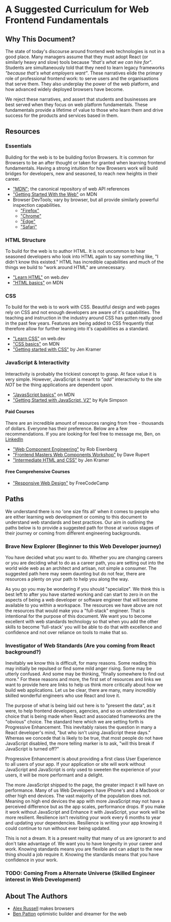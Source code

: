 # A Suggested Curriculum for Web Frontend Fundamentals

## Why This Document?

The state of today's discourse around frontend web technologies is not in a good place. Many managers assume that they must adopt React (or similarly heavy and slow) tools because _"that's what we can hire for"_. Students are simultaneously told that they need to learn legacy frameworks _"because that's what employers want"_. These narratives elide the primary role of professional frontend work: to serve users and the organisastions that serve them. They also underplay the power of the web platform, and how advanced widely deployed browsers have become.

We reject these narratives, and assert that students and businesses are best served when they focus on web platform fundamentals. These fundamentals provide a lifetime of value to those who learn them and drive success for the products and services based in them.

## Resources 

### Essentials

Building for the web is to be building for/on Browsers. It is common for Browsers to be an after thought or taken for granted when learning frontend fundamentals. Having a strong intuition for how Browsers work will build bridges for developers, new and seasoned, to reach new heights in their career. 

 - ["MDN"](https://developer.mozilla.org/en-US/docs/Web); the canonical repository of web API references
 - ["Getting Started With the Web"](https://developer.mozilla.org/en-US/docs/Learn/Getting_started_with_the_web) on MDN
 - Browser DevTools; vary by browser, but all provide similarly powerful inspection capabilities.
   - ["Firefox"](https://developer.mozilla.org/en-US/docs/Learn/Common_questions/Tools_and_setup/What_are_browser_developer_tools)
   - ["Chrome"](https://developer.chrome.com/docs/devtools/overview/)
   - ["Edge"](https://learn.microsoft.com/en-us/microsoft-edge/visual-studio-code/microsoft-edge-devtools-extension/open-devtools-and-embedded-browser)
   - ["Safari"](https://developer.apple.com/documentation/safari-developer-tools/web-inspector)

### HTML Structure

To build for the web is to author HTML. It is not uncommon to hear seasoned developers who look into HTML again to say something like, "I didn't know this existed." HTML has incredible capabilities and much of the things we build to "work around HTML" are unnecessary. 

 - ["Learn HTML"](https://web.dev/learn/html/) on web.dev
 - ["HTML basics"](https://developer.mozilla.org/en-US/docs/Learn/Getting_started_with_the_web/HTML_basics) on MDN

### CSS

To build for the web is to work with CSS. Beautiful design and web pages rely on CSS and not enough developers are aware of it's capabilities. The teaching and instruction in the industry around CSS has gotten really good in the past few years. Features are being added to CSS frequently that therefore allow for further leaning into it's capabilities as a standard. 

 - ["Learn CSS"](https://web.dev/learn/css/) on web.dev
 - ["CSS basics"](https://developer.mozilla.org/en-US/docs/Learn/Getting_started_with_the_web/CSS_basics) on MDN
 - ["Getting started with CSS"](https://frontendmasters.com/courses/getting-started-css/) by Jen Kramer

### JavaScript & Interactivity

Interactivity is probably the trickiest concept to grasp. At face value it is very simple. However, JavaScript is meant to _"add"_ interactivity to the site _NOT_ be the thing applications are dependent upon. 

 - ["JavasScript basics"](https://developer.mozilla.org/en-US/docs/Learn/Getting_started_with_the_web/JavaScript_basics) on MDN
 - ["Getting Started with JavaScript, V2"](https://frontendmasters.com/courses/getting-started-javascript-v2/) by Kyle Simpson

#### Paid Courses

There are an incredible amount of resources ranging from free - thousands of dollars. Everyone has their preference. Below are a few recommendations. If you are looking for feel free to message me, Ben, on [LinkedIn](https://www.linkedin.com/in/benjaminapatton/)

 - ["Web Component Engineering"](https://www.bluespire.com/p/web-component-engineering) by Rob Eisenberg
 - ["Frontend Masters Web Components Workshop"](https://daverupert.com/projects/frontend-masters-web-components/) by Dave Rupert
 - ["Intermediate HTML and CSS"](https://frontendmasters.com/courses/intermediate-html-css/) by Jen Kramer

#### Free Comprehensive Courses
- ["Responsive Web Design"](https://www.freecodecamp.org/learn/2022/responsive-web-design/) by FreeCodeCamp

## Paths

We understand there is no 'one size fits all' when it comes to people who are either learning web development or coming to this document to understand web standards and best practices. Our aim in outlining the paths below is to provide a suggested path for those at various stages of their journey or coming from different engineering backgrounds. 

### Brave New Explorer (Beginner to this Web Developer journey)

You have decided what you want to do. Whether you are changing careers or you are deciding what to do as a career path, you are setting out into the world wide web as an architect and artisan, not simple a consumer. The suggested path here may seem daunting but do not fear, there are resources a plenty on your path to help you along the way. 

As you go you may be wondering if you should "specialize". We think this is best left to after you have started working and can start to zero in on the aspects of being a web developer or software engineer that will become available to you within a workspace. The resources we have above are not the resources that would make you a "full-stack" engineer. That is intentional for the purpose of this document. We want you to become excellent with web standards technology so that when you add the other skills to become 'full-stack' you will be able to do that with excellence and confidence and not over reliance on tools to make that so. 

### Investigator of Web Standards (Are you coming from React background?)

Inevitably we know this is difficult, for many reasons. Some reading this may initially be repulsed or find some mild anger rising. Some may be utterly confused. And some may be thinking, "finally somewhere to find out more." For these reasons and more, the first set of resources and links we want to provide here are links to help us think more critically about how we build web applications. Let us be clear, there are many, many incredibly skilled wonderful engineers who use React and love it. 

The purpose of what is being laid out here is to "present the data", as it were, to help frontend developers, agencies, and so on understand the choice that is being made when React and associated frameworks are the "obvious" choice. The standard here which we are setting forth is Progressive Enhancement. This inevitably raises the question in many a React developer's mind, "but who isn't using JavaScript these days." Whereas we concede that is likely to be true, that most people do not have JavaScript disabled, the more telling marker is to ask, "will this break if JavaScript is turned off?" 

Progressive Enhancement is about providing a first class User Experience to all users of your app. If your application or site will work without JavaScript and JavaScript is only used to sweeten the experience of your users, it will be more performant and a delight. 

The more JavaScript shipped to the page, the greater impact it will have on performance. Many of us Web Developers have iPhone's and a Macbook or other high end devices. The vast majority of the population does not. Meaning on high end devices the app with more JavaScript may not have a perceived difference but as the app scales, performance drops. If you make it work without JavaScript and Enhance it with JavaScript, your work will be more resilient. Resilience isn't revisiting your work every 6 months to year and updating your dependencies. Resilience is writing your app knowing it could continue to run without ever being updated. 

This is not a dream. It is a present reality that many of us are ignorant to and don't take advantage of. We want you to have longevity in your career and work. Knowing standards means you are flexible and can adapt to the new thing should a job require it. Knowing the standards means that you have confidence in your work. 

### TODO: Coming From a Alternate Universe (Skilled Engineer interest in Web Development) 

## About The Authors

 - [Alex Russell](https://infrequently.org/about-me) makes browsers
 - [Ben Patton](https://benapatton.com) optimistic builder and dreamer for the web
